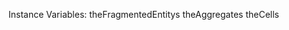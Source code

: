 Instance Variables:
	theFragmentedEntitys 	<OrderedCollection of: CormasNS.Models.TSE.FragmentedEntity> 
	theAggregates 	<OrderedCollection of: CormasNS.Models.TSE.Aggregate> 
	theCells 	<OrderedCollection of: CormasNS.Models.TSE.Cell> 